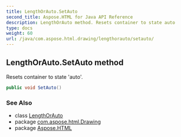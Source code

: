 ```yaml
---
title: LengthOrAuto.SetAuto
second_title: Aspose.HTML for Java API Reference
description: LengthOrAuto method. Resets container to state auto
type: docs
weight: 60
url: /java/com.aspose.html.drawing/lengthorauto/setauto/
---
```

## LengthOrAuto.SetAuto method

Resets container to state 'auto'.

```java
public void SetAuto()
```

### See Also

* class [LengthOrAuto](../)
* package [com.aspose.html.Drawing](../../lengthorauto/)
* package [Aspose.HTML](../../../)

